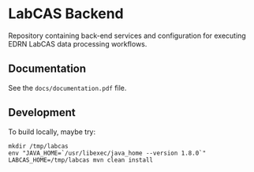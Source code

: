 LabCAS Backend
==============

Repository containing back-end services and configuration for executing EDRN LabCAS data processing workflows.


Documentation
-------------

See the `docs/documentation.pdf` file.


Development
-----------

To build locally, maybe try:

    mkdir /tmp/labcas
    env "JAVA_HOME=`/usr/libexec/java_home --version 1.8.0`" LABCAS_HOME=/tmp/labcas mvn clean install
